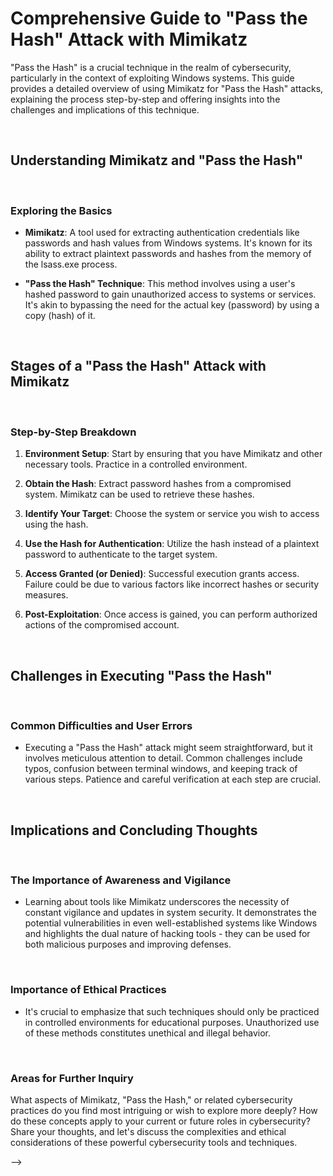 # Comprehensive Guide to "Pass the Hash" Attack with Mimikatz

"Pass the Hash" is a crucial technique in the realm of cybersecurity, particularly in the context of exploiting Windows systems. This guide provides a detailed overview of using Mimikatz for "Pass the Hash" attacks, explaining the process step-by-step and offering insights into the challenges and implications of this technique.

<br>

## Understanding Mimikatz and "Pass the Hash"

<br>

### Exploring the Basics

- **Mimikatz**: A tool used for extracting authentication credentials like passwords and hash values from Windows systems. It's known for its ability to extract plaintext passwords and hashes from the memory of the lsass.exe process.

- **"Pass the Hash" Technique**: This method involves using a user's hashed password to gain unauthorized access to systems or services. It's akin to bypassing the need for the actual key (password) by using a copy (hash) of it.

<br>

## Stages of a "Pass the Hash" Attack with Mimikatz

<br>

### Step-by-Step Breakdown

1. **Environment Setup**: Start by ensuring that you have Mimikatz and other necessary tools. Practice in a controlled environment.

2. **Obtain the Hash**: Extract password hashes from a compromised system. Mimikatz can be used to retrieve these hashes.

3. **Identify Your Target**: Choose the system or service you wish to access using the hash.

4. **Use the Hash for Authentication**: Utilize the hash instead of a plaintext password to authenticate to the target system.

5. **Access Granted (or Denied)**: Successful execution grants access. Failure could be due to various factors like incorrect hashes or security measures.

6. **Post-Exploitation**: Once access is gained, you can perform authorized actions of the compromised account.

<br>

## Challenges in Executing "Pass the Hash"

<br>

### Common Difficulties and User Errors

- Executing a "Pass the Hash" attack might seem straightforward, but it involves meticulous attention to detail. Common challenges include typos, confusion between terminal windows, and keeping track of various steps. Patience and careful verification at each step are crucial.

<br>

## Implications and Concluding Thoughts

<br>

### The Importance of Awareness and Vigilance

- Learning about tools like Mimikatz underscores the necessity of constant vigilance and updates in system security. It demonstrates the potential vulnerabilities in even well-established systems like Windows and highlights the dual nature of hacking tools - they can be used for both malicious purposes and improving defenses.

<br>

### Importance of Ethical Practices

- It's crucial to emphasize that such techniques should only be practiced in controlled environments for educational purposes. Unauthorized use of these methods constitutes unethical and illegal behavior.

<br>

### Areas for Further Inquiry

What aspects of Mimikatz, "Pass the Hash," or related cybersecurity practices do you find most intriguing or wish to explore more deeply? How do these concepts apply to your current or future roles in cybersecurity? Share your thoughts, and let's discuss the complexities and ethical considerations of these powerful cybersecurity tools and techniques.


<!-- # The Ultimate Definitive Incomplete Guide to "Passing the Hash" with MimiKatz

This is the most complete and comprehensive guide to learning about MimiKatz and how to run a “Pass the Hash” attack. Our guide will take you step by step from “beginner” to “amateur” to “I think I understand” in no time at all!

<br>

## What is MimiKatz?

Mimikatz is a post-exploitation tool that can extract plaintext passwords, hashes, and Kerberos tickets from Windows memory, specifically from the lsass.exe process. It's widely used for both research purposes and by attackers to escalate privileges and move laterally within networks.

<br>

## How does “pass the hash” work?

The "pass the hash" technique allows attackers to use a user's hashed password, rather than the plaintext version, to authenticate to a remote service or system. This exploits the way certain authentication protocols operate, bypassing the need for the actual password.

"Pass the hash" is like using a photocopy of a key to open a lock, instead of the original key itself. It lets someone pretend to be you without actually knowing your password.

<br>

## Conditions required for a successful attack

For the "pass the hash" attack to succeed, the attacker needs to first obtain the password hash and the targeted system must accept hashed credentials for authentication without requiring the actual password.

* **Access to the Hash**: The attacker must have already gained access to the hash of a user's password. This is often done by compromising a system and extracting these hashes from it.

* **Target System Vulnerability**: The system or service being targeted must accept authentication using a hash. Not all systems or services do, but many Windows-based systems, for instance, have historically been vulnerable to this kind of attack.

* **Appropriate Privileges**: The hash the attacker has must be of a user account that has the necessary permissions on the target system. For example, if they want to perform administrative tasks, they'd ideally need the hash of an administrator's password.

* **Lack of Monitoring or Defenses**: Systems with security monitoring or certain defenses in place might detect or prevent a "pass the hash" attack. So, the target ideally would lack these protections or the attacker must bypass them.

<br>

## Pass the Hash Attack Step-by-step

Below is a step by step guide to get started as well as some linked resources and tutorials:
CQURETutorial  Seattle-Ops-401d8: Lab42

### Environment Setup

* Ensure you have the necessary tools. Mimikatz is commonly used for this.
* Set up a controlled lab environment if you're practicing. Never test on unauthorized systems!

<!-- <img src="./assets/img/RC.JPEG" width="300" height="250"> -->
<!-- <img src="../assets/img/ping1lab42.png" width="400"> -->
<!-- ![Ping target 1 > 2](../assets/img/ping1lab42.png) -->

<!-- <img src="../assets/img/ping2lab42.png" width="400"> -->
<!-- ![Ping target 2 > 1](../assets/img/ping2lab42.png) -->

<!-- ### Obtain the Hash -->

<!-- * This is often the starting point for a "pass the hash" attack. Using tools or methods, you'll need to extract the password hashes from a compromised system. -->

  <!-- * For instance, if you're using Mimikatz, commands like `sekurlsa::logonPasswords` can help retrieve these hashes. -->

<!-- * Here we use `CQHashDumbv2.exe /samdump` from our Tools directory where we have this script available to us in this virtual machine: -->

<!-- <img src="../assets/img/cqhashdumplab42.png" width="400"> -->
<!-- ![CQHashDumpv2.exe /samdump](../assets/img/cqhashdumplab42.png) -->

<!-- ### Identify Your Target -->

<!-- * Decide which machine or service you wish to authenticate against using the hash. This could be a remote system or a service on the same machine. -->

<!-- * For this tutorial we have our “target2” virtual machine with an IP of 10.0.2.10. -->

<!-- <img src="../assets/img/targetlab42.png" width="400"> -->
<!-- ![Target](../assets/img/targetlab42.png) -->

<!-- ### Use the Hash for Authentication -->

<!-- * Instead of providing a plaintext password, you'll provide the hash to the target system. -->

  <!-- * In the case of Mimikatz, the `sekurlsa::pth` command can be used to "pass the hash" and initiate a session. -->

   <!-- Example:  sekurlsa::pth /user:Administrator /domain:target_domain /ntlm:[NTLM_HASH] -->

<!-- <img src="../assets/img/mimikatz1lab42.png" width="400"> -->
<!-- ![Start MimiKatz](../assets/img/mimikatz1lab42.png) -->

<!-- <img src="../assets/img/mimikatz2lab42.png" width="400"> -->
<!-- ![Run Pass the Hash](../assets/img/mimikatz2lab42.png) -->

<!-- <img src="../assets/img/psexeclab42.png" width="400"> -->
<!-- ![PsExec.exe](../assets/img/psexeclab42.png) -->

<!-- ### Access Granted (or Denied)

* If successful, you'll have access to the target with the privileges of the user whose hash you've used.

* If not, it could be due to various reasons, like incorrect hash, insufficient permissions, or security mechanisms blocking the attempt. -->

<!-- <img src="../assets/img/psexec2lab42.png" width="400"> -->
<!-- ![PsExec.exe execute Remote command](../assets/img/psexec2lab42.png) -->

<!-- ### Post-Exploitation

* Once you have access, you can perform actions that the user account is permitted to do. This might mean accessing files, running commands, or installing software. -->

<!-- <img src="../assets/img/expliot1lab42.png" width="400"> -->
<!-- ![Expliot 1](../assets/img/expliot1lab42.png) -->

<!-- <img src="../assets/img/expliot2lab42.png" width="400"> -->
<!-- ![Expliot 2](../assets/img/expliot2lab42.png) -->

<!-- <img src="../assets/img/expliot3lab42.png" width="400"> -->
<!-- ![Expliot 3](../assets/img/expliot3lab42.png) -->

<!-- <br>

## Challenges faced in learning this attack technique

At a high level, this can seem simple enough, and it can be. There are many small steps that interact together to complete the pass the hash attack. It can be easy to mistype or lose track of what terminal window is working on what task. In the few errors or challenges that appeared, most of them were due to user error. Take your time, go step by step, and confirm before moving onto the next step.

## Concluding thoughts on the “Pass the Hash” attack technique

After diving into Mimikatz, it's clear that even popular systems like Windows have weak spots. Mimikatz highlights why we need to keep updating and watching our systems closely. It also shows that knowing about hacking tools can help us better protect our computers and networks. Lastly, even password protections have their vulnerabilities. --> -->
